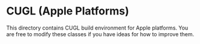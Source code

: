 # CUGL (Apple Platforms)

This directory contains CUGL build environment for Apple platforms.  You are free to
modify these classes if you have ideas for how to improve them.